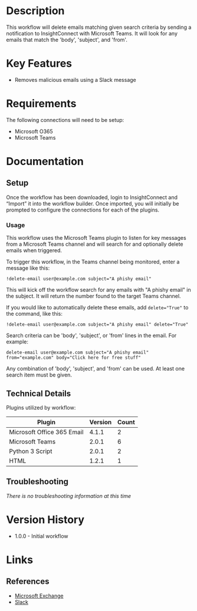 # Description

This workflow will delete emails matching given search criteria by sending a notification to InsightConnect with Microsoft Teams. It will look for any emails that match the 'body', 'subject', and 'from'. 

# Key Features

* Removes malicious emails using a Slack message

# Requirements

The following connections will need to be setup: 

* Microsoft O365
* Microsoft Teams

# Documentation

## Setup

Once the workflow has been downloaded, login to InsightConnect and “Import” it into the workflow builder. Once imported, you will initially be prompted to configure the connections for each of the plugins.

### Usage

This workflow uses the Microsoft Teams plugin to listen for key messages from a Microsoft Teams channel and will search for and optionally delete emails when triggered.

To trigger this workflow, in the Teams channel being monitored, enter a message like this:

`!delete-email user@example.com subject="A phishy email"`

This will kick off the workflow search for any emails with "A phishy email" in the subject. It will return the number found to the target Teams channel.

If you would like to automatically delete these emails, add `delete="True"` to the command, like this: 

`!delete-email user@example.com subject="A phishy email" delete="True"`

Search criteria can be 'body', 'subject', or 'from' lines in the email. For example:

`delete-email user@example.com subject="A phishy email" from="example.com" body="Click here for free stuff"`

Any combination of 'body', 'subject', and 'from' can be used. At least one search item must be given.

## Technical Details

Plugins utilized by workflow:

|Plugin|Version|Count|
|----|----|--------|
|Microsoft Office 365 Email|4.1.1|2|
|Microsoft Teams|2.0.1|6|
|Python 3 Script|2.0.1|2|
|HTML|1.2.1|1|

## Troubleshooting

_There is no troubleshooting information at this time_

# Version History

* 1.0.0 - Initial workflow

# Links

## References

* [Microsoft Exchange](https://products.office.com/en-us/exchange/email)
* [Slack](https://slack.com/)
